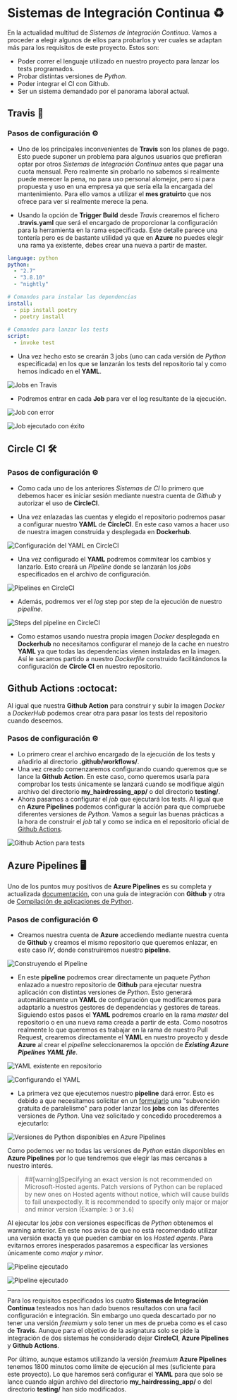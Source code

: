 # Sistemas de Integración Continua :recycle:

En la actualidad multitud de _Sistemas de Integración Continua_. Vamos a proceder a elegir algunos de ellos para probarlos y ver cuales se adaptan más para los requisitos de este proyecto. Estos son:
- Poder correr el lenguaje utilizado en nuestro proyecto para lanzar los tests programados.
- Probar distintas versiones de _Python_.
- Poder integrar el CI con Github.
- Ser un sistema demandado por el panorama laboral actual.

## Travis :man_with_gua_pi_mao:

### Pasos de configuración :gear:

- Uno de los principales inconvenientes de **Travis** son los planes de pago. Esto puede suponer un problema para algunos usuarios que prefieran optar por otros _Sistemas de Integración Continua_ antes que pagar una cuota mensual. Pero realmente sin probarlo no sabemos si realmente puede merecer la pena, no para uso personal alomejor, pero si para propuesta y uso en una empresa ya que sería ella la encargada del mantenimiento. Para ello vamos a utilizar el **mes gratuirto** que nos ofrece para ver si realmente merece la pena.

- Usando la opción de **Trigger Build** desde _Travis_ crearemos el fichero **.travis.yaml** que será el encargado de proporcionar la configuración para la herramienta en la rama especificada. Este detalle parece una tontería pero es de bastante utilidad ya que en **Azure** no puedes elegir una rama ya existente, debes crear una nueva a partir de master.

```yaml
language: python
python:
  - "2.7"
  - "3.8.10"
  - "nightly"

# Comandos para instalar las dependencias
install:
  - pip install poetry
  - poetry install
  
# Comandos para lanzar los tests
script:
  - invoke test
```

- Una vez hecho esto se crearán 3 jobs (uno can cada versión de _Python_ especificada) en los que se lanzarán los tests del repositorio tal y como hemos indicado en el **YAML**.

![Jobs en Travis](/docs/images/jobs_travis.png "Jobs en Travis")

- Podremos entrar en cada **Job** para ver el log resultante de la ejecución.

![Job con error](/docs/images/failed_job_travis.png "Job con error")

![Job ejecutado con éxito](/docs/images/successfull_job_travis.png "Job ejecutado con éxito")

## Circle CI :hammer_and_wrench:

### Pasos de configuración :gear:

- Como cada uno de los anteriores _Sistemas de CI_ lo primero que debemos hacer es iniciar sesión mediante nuestra cuenta de _Github_ y autorizar el uso de **CircleCI**.

- Una vez enlazadas las cuentas y elegido el repositorio podremos pasar a configurar nuestro **YAML** de **CircleCI**. En este caso vamos a hacer uso de nuestra imagen construida y desplegada en **Dockerhub**.

![Configuración del YAML en CircleCI](/docs/images/yaml_configuration_circleci.png "Configuración del YAML en CircleCI")

- Una vez configurado el **YAML** podremos commitear los cambios y lanzarlo. Esto creará un _Pipeline_ donde se lanzarán los _jobs_ especificados en el archivo de configuración.

![Pipelines en CircleCI](/docs/images/pipelines_circleci.png "Pipelines en CircleCI")

- Además, podremos ver el _log_ step por step de la ejecución de nuestro _pipeline_.

![Steps del pipeline en CircleCI](/docs/images/steps_circleci.png "Steps del pipeline en CircleCI")

- Como estamos usando  nuestra propia imagen _Docker_ desplegada en **Dockerhub** no necesitamos configurar el manejo de la cache en nuestro **YAML** ya que todas las dependencias vienen instaladas en la imagen. Así le sacamos partido a nuestro _Dockerfile_ construido facilitándonos la configuración de **Circle CI** en nuestro repositorio.

## Github Actions :octocat:

Al igual que nuestra **Github Action** para construir y subir la imagen _Docker_ a _DockerHub_ podemos crear otra para pasar los tests del repositorio cuando deseemos.

### Pasos de configuración :gear:

- Lo primero crear el archivo encargado de la ejecución de los tests y añadirlo al directorio **.github/workflows/**.
- Una vez creado comenzaremos configurando cuando queremos que se lance la **Github Action**. En este caso, como queremos usarla para comprobar los tests únicamente se lanzará cuando se modifique algún archivo del directorio **my_hairdressing_app/** o del directorio **testing/**.
- Ahora pasamos a configurar el _job_ que ejecutará los tests. Al igual que en **Azure Pipelines** podemos configurar la acción para que compruebe diferentes versiones de _Python_. Vamos a seguir las buenas prácticas a la hora de construir el _job_ tal y como se indica en el repositorio oficial de [Github Actions](https://github.com/actions/starter-workflows/blob/main/ci/python-package.yml).

![Github Action para tests](/docs/images/tests_github_action.png "Github Action para tests")

## Azure Pipelines :desktop_computer:

Uno de los puntos muy positivos de **Azure Pipelines** es su completa y actualizada [documentación](https://docs.microsoft.com/es-es/azure/devops/pipelines), con una guía de integración con **Github** y otra de [Compilación de aplicaciones de Python](https://docs.microsoft.com/es-es/azure/devops/pipelines/ecosystems/python?view=azure-devops).

### Pasos de configuración :gear:

- Creamos nuestra cuenta de **Azure** accediendo mediante nuestra cuenta de **Github** y creamos el mismo repositorio que queremos enlazar, en este caso _IV_, donde construiremos nuestro **pipeline**.

![Construyendo el Pipeline](/docs/images/creating_pipeline_azure.png "Construyendo el Pipeline")

- En este **pipeline** podremos crear directamente un paquete _Python_ enlazado a nuestro repositorio de **Github** para ejecutar nuestra aplicación con distintas versiones de _Python_. Esto generará automáticamente un **YAML** de configuración que modificaremos para adaptarlo a nuestros gestores de dependencias y gestores de tareas. Siguiendo estos pasos el **YAML** podremos crearlo en la rama _master_ del repositorio o en una nueva rama creada a partir de esta. Como nosotros realmente lo que queremos es trabajar en la rama de nuestro Pull Request, crearemos directamente el **YAML** en nuestro proyecto y desde **Azure** al crear el _pipeline_ seleccionaremos la opcción de **_Existing Azure Pipelines YAML file_**.

![YAML existente en repositorio](/docs/images/existing_yaml_azure.png "YAML existente en repositorio")

![Configurando el YAML](/docs/images/yaml_configuration_azure.png "Configurando el YAML")

- La primera vez que ejecutemos nuestro **pipeline** dará error. Esto es debido a que necesitamos solicitar en un [formulario](https://aka.ms/azpipelines-parallelism-request) una "subvención gratuita de paralelismo" para poder lanzar los **jobs** con las diferentes versiones de _Python_. Una vez solicitado y concedido procederemos a ejecutarlo:

![Versiones de Python disponibles en Azure Pipelines](/docs/images/python_versions_azure.png "Versiones de Python disponibles en Azure Pipelines")

Como podemos ver no todas las versiones de _Python_ están disponibles en **Azure Pipelines** por lo que tendremos que elegir las mas cercanas a nuestro interés.

> ##[warning]Specifying an exact version is not recommended on Microsoft-Hosted agents. Patch versions of Python can be replaced by new ones on Hosted agents without notice, which will cause builds to fail unexpectedly. It is recommended to specify only major or major and minor version (Example: `3` or `3.6`)

Al ejecutar los _jobs_ con versiones específicas de _Python_ obtenemos el warning anterior. En este nos avisa de que no está recomendado utilizar una versión exacta ya que pueden cambiar en los _Hosted agents_. Para evitarnos errores inesperados pasaremos a especificar las versiones únicamente como _major y minor_.

![Pipeline ejecutado](/docs/images/executed_pipeline_azure.png "Pipeline ejecutado")

![Pipeline ejecutado](/docs/images/tests_azure.png "Pipeline ejecutado")

---

Para los requisitos especificados los cuatro **Sistemas de Integración Continua** testeados nos han dado buenos resultados con una facil configuración e integración. Sin embargo uno queda descartado por no tener una versión _freemium_ y solo tener un mes de prueba como es el caso de **Travis**. Aunque para el objetivo de la asignatura solo se pide la integración de dos sistemas he considerado dejar **CircleCI**, **Azure Pipelines** y **Github Actions**.

Por último, aunque estamos utilizando la versión _freemium_ **Azure Pipelines** tenemos 1800 minutos como límite de ejecución al mes (suficiente para este proyecto). Lo que haremos será configurar el **YAML** para que solo se lance cuando algún archivo del directorio **my_hairdressing_app/** o del directorio **testing/** han sido modificados.

